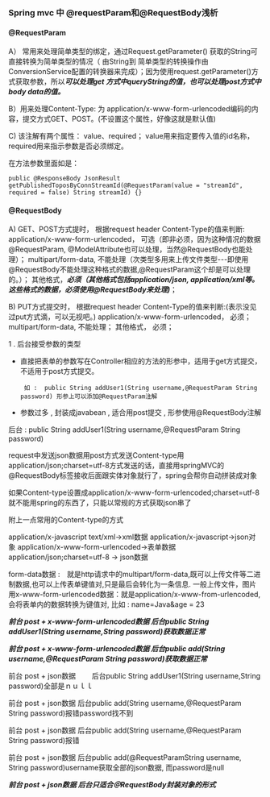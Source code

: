 ### Spring mvc 中 @requestParam和@RequestBody浅析



#### @RequestParam 

A） 常用来处理简单类型的绑定，通过Request.getParameter() 获取的String可直接转换为简单类型的情况（ 由String到 简单类型的转换操作由ConversionService配置的转换器来完成）；因为使用request.getParameter()方式获取参数，所以***可以处理get 方式中queryString的值，也可以处理post方式中 body data的值。***


B）用来处理Content-Type: 为 application/x-www-form-urlencoded编码的内容，提交方式GET、POST。(不设置这个属性，好像这就是默认值)

C) 该注解有两个属性： value、required； value用来指定要传入值的id名称，required用来指示参数是否必须绑定。

在方法参数里面如是：

```
public @ResponseBody JsonResult getPublishedToposByConnStreamId(@RequestParam(value = "streamId", required = false) String streamId) {}
```

#### @RequestBody

A) GET、POST方式提时， 根据request header Content-Type的值来判断:
    application/x-www-form-urlencoded， 可选（即非必须，因为这种情况的数据@RequestParam, @ModelAttribute也可以处理，当然@RequestBody也能处理）；
    multipart/form-data, 不能处理（次类型多用来上传文件类型---即使用@RequestBody不能处理这种格式的数据,@RequestParam这个却是可以处理的。）；
    其他格式，***必须（其他格式包括application/json, application/xml等。这些格式的数据，必须使用@RequestBody来处理)***；

B) PUT方式提交时， 根据request header Content-Type的值来判断:(表示没见过put方式滴，可以无视吧。)
    application/x-www-form-urlencoded， 必须；
    multipart/form-data, 不能处理；
    其他格式， 必须；





1 . 后台接受参数的类型

-  直接把表单的参数写在Controller相应的方法的形参中，适用于get方式提交，不适用于post方式提交。

        如 :  public String addUser1(String username,@RequestParam String password) 形参上可以添加@RequestParam注解


- 参数过多 , 封装成javabean , 适合用post提交 , 形参使用@RequestBody注解





后台 : public String addUser1(String username,@RequestParam String password)

 

request中发送json数据用post方式发送Content-type用application/json;charset=utf-8方式发送的话，直接用springMVC的@RequestBody标签接收后面跟实体对象就行了，spring会帮你自动拼装成对象

如果Content-type设置成application/x-www-form-urlencoded;charset=utf-8就不能用spring的东西了，只能以常规的方式获取json串了



附上一点常用的Content-type的方式

application/x-javascript text/xml->xml数据 application/x-javascript->json对象 application/x-www-form-urlencoded->表单数据 application/json;charset=utf-8 -> json数据

 

form-data数据 :　就是http请求中的multipart/form-data,既可以上传文件等二进制数据,也可以上传表单键值对,只是最后会转化为一条信息. 一般上传文件，图片用x-www-form-urlencoded数据：就是application/x-www-from-urlencoded,会将表单内的数据转换为键值对, 比如 : name=Java&age = 23



***前台  post + x-www-form-urlencoded数据   后台public String addUser1(String username,String password)获取数据正常***

***前台  post + x-www-form-urlencoded数据  后台public add(String username,@RequestParam String password)获取数据正常***

前台  post + json数据　　 后台public String addUser1(String username,String password)全部是ｎｕｌｌ

前台  post + json数据        后台public add(String username,@RequestParam String password)报错password找不到

前台  post + json数据        后台public add(String username,@RequestParam String password)报错

前台  post + json数据        后台public add(@RequestParamString username, String password)username获取全部的json数据,                                              而password是null

***前台  post + json数据       后台只适合＠RequestBody封装对象的形式***
